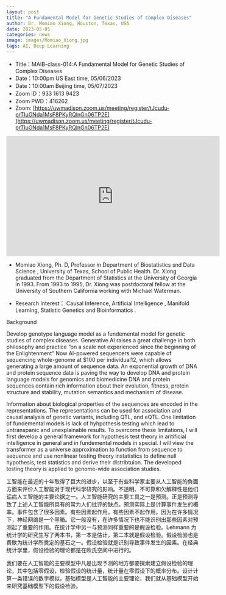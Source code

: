 ```yaml
---
layout: post
title: "A Fundamental Model for Genetic Studies of Complex Diseases"
author: Dr. Momiao Xiong, Houston, Texas, USA
date: 2023-05-05
categories: news
image: images/Momiao_Xiong.jpg
tags: AI, Deep Learning
---
```


- Title：MAIB-class-014:A Fundamental Model for Genetic Studies of Complex Diseases
- Date：10:00pm US East time, 05/06/2023
- Date：10:00am Beijing time, 05/07/2023
- Zoom  ID：933 1613 9423
- Zoom PWD：416262
- Zoom: [https://uwmadison.zoom.us/meeting/register/tJcudu-prTIuGNda1MsF8PKyRQlnGn06TP2E](https://uwmadison.zoom.us/meeting/register/tJcudu-prTIuGNda1MsF8PKyRQlnGn06TP2E)

<p align="center">
<iframe width="560" height="315" src="https://www.youtube.com/embed/hKpz3rairr0" title="YouTube video player" frameborder="0" allow="accelerometer; autoplay; clipboard-write; encrypted-media; gyroscope; picture-in-picture" allowfullscreen></iframe>
</p>

* Momiao Xiong, Ph. D, Professor in Department of Biostatistics snd Data Science , University of Texas, School of Public Health. Dr. Xiong graduated from the Department of Statistics at the University of Georgia in 1993. From 1993 to 1995, Dr. Xiong was postdoctoral fellow at the University of Southern California working with Michael Waterman.

* Research Interest： Causal Inference, Artificial Intelligence , Manifold Learning, Statistic Genetics and Bioinformatics .

Background

Develop genotype language model as a fundemental model for genetic studies of complex diseases. Generative AI raises a great challenge in both philosophy and practice “on a scale not experienced since the beginning of the Enlightenment” 
Now AI-powered sequencers were capable of sequencing whole-genome  at $100 per individual12, which allows generating a large amount of sequence data. An exponential growth of DNA and protein sequence data is paving the way to develop DNA and protein language models for genomics and biomedicine
DNA and protein sequences contain rich information about their evolution, fitness,  protein structure and stability, mutation semantics and mechanism of disease.

Information about biological properties of the sequences are encoded in the representations. The representations can be used for  association and causal analysis of genetic variants, including QTL,  and eQTL.
One limitation of fundemental models is lack of hyhpothesis testing which lead to untranspanic and unexplainable results. To overcome these limitations, I will first develop a general framework 
for hypothesis test theory in aritificial intelligence in general and in fundemental models in special. I will view the transformer as a universe approximation
to function from sequence to sequence and use nonlinear testing theory instatistics to define null hypothesis, test statistics and derive their distribtuion.
The developed testing theory is applied to genome-wide association studies.

工智能在最近的十年取得了巨大的进步，以至于有些科学家主要从人工智能的負面方面来评价人工智能对于现代科学研究的影响。不透明、不可靠和欠解释性是他们诟病人工智能的主要论据之一。人工智能研究的主要工具之一是预测。正是预测导致了上述人工智能所具有的常为人们批评的缺点。预测实际上是计算事件发生的概率。事件包含了很多因素。有些因素起作用，有些因素不起作用。因为在许多情况下，神经网络是一个黑箱。它一般没有，在许多情况下也不能识别出那些因素对预测起了重要的作用。在统计学中另一与预测同样重要的是假设检验。Lehmann 为统计学的研究生写了两本书，第一本是估计，第二本就是假设检验。假设检验也是费歇为统计学所奠定的基石之一。假设检验就是识别导致事件发生的因素。在经典统计学里，假设检验的理论都是在欧氏空间中进行的。

我们要在人工智能的主要模型中凡是出现予测的地方都要探索建立假设检验的理论，其中包括零假设，检验假设的统计量，统计量在零假设下的概率分布。设计计算一类错误的数字模拟。基础模型是人工智能的主要理论，我们就从基础模型开始来研究基础模型下的假设检验。
